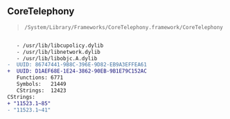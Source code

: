 ## CoreTelephony

> `/System/Library/Frameworks/CoreTelephony.framework/CoreTelephony`

```diff

   - /usr/lib/libcupolicy.dylib
   - /usr/lib/libnetwork.dylib
   - /usr/lib/libobjc.A.dylib
-  UUID: 86747441-9B8C-396E-9D82-EB9A3EFFEA61
+  UUID: D1AEF68E-1E24-3862-90EB-9B1E79C152AC
   Functions: 6771
   Symbols:   21449
   CStrings:  12423
CStrings:
+ "11523.1~85"
- "11523.1~41"

```
